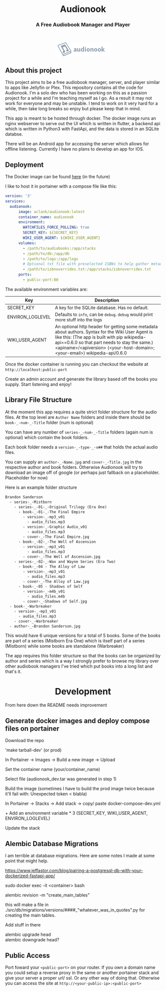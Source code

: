 <h1 align="center">Audionook</h1>
<h3 align="center">A Free Audiobook Manager and Player</h3>

<br/>

<p align="center">
<img alt="Logo Banner" src="https://raw.githubusercontent.com/aclank/audionook/main/web/flutter/assets/images/home_logo.png"/>

## About this project
This project aims to be a free audiobook manager, server, and player similar to apps like Jellyfin or Plex. This repository contains all the code for Audionook. I'm a solo dev who has been working on this as a passion project for a while and I'm teaching myself as I go. As a result it may not work for everyone and may be unstable. I tend to work on it very hard for a while, then take long breaks so enjoy but please keep that in mind. 

This app is meant to be hosted through docker. The docker image runs an nginx webserver to serve out the UI which is written in flutter, a backend api which is written in Python3 with FastApi, and the data is stored in an SQLite databse.

There will be an Android app for accessing the server which allows for offline listening. Currently I have no plans to develop an app for IOS.

## Deployment
The Docker image can be found [here](https://hub.docker.com/r/aclank/audionook) (in the future)

I like to host it in portainer with a compose file like this:

```yaml
version: '3'
services:
  audionook:
      image: aclank/audionook:latest
      container_name: audionook
      environment:
        WATCHFILES_FORCE_POLLING: true
        SECRET_KEY: ${SECRET_KEY}
        WIKI_USER_AGENT: ${WIKI_USER_AGENT}
      volumes:
        - /path/to/audiobooks:/app/stacks
        - /path/to/db:/app/db
        - /path/to/logs:/app/logs
        # Optional txt file with preselected ISBNs to help gather metadata
        - /path/to/isbnoverrides.txt:/app/stacks/isbnoverrides.txt
      ports:
        - public-port:80
```

The available environment variables are:

| Key | Description |
| --- | --- |
| SECRET_KEY | A key for the SQLite database. Has no default. |
| ENVIRON_LOGLEVEL | Defaults to `info`, can be `debug`. `debug` would print more stuff into the logs | 
| WIKI_USER_AGENT | An optional http header for getting some metadata about authors. Syntax for the Wiki User Agent is like this: (The app is built with pip wikipedia-api==0.6.0 so that part needs to stay the same.) <br/>\<apiname>/\<apiversion> (\<your-host-domain>; \<your-email>) wikipedia-api/0.6.0 | 

Once the docker container is running you can checkout the website at `http://localhost:public-port`

Create an admin account and generate the library based off the books you supply. Start listening and enjoy!

## Library File Structure
At the moment this app requires a quite strict folder structure for the audio files. At the top level are `Author Name` folders and inside there should be `book-_-num-_-Title` folder (num is optional)

You can have any number of `series-_-num-_-Title` folders (again num is optional) which contain the book folders. 

Each book folder needs a `version-_-type-_-v##` that holds the actual audio files. 

You can supply an `author-_-Name.jpg` and `cover-_-Title.jpg` in the respective author and book folders. Otherwise Audionook will try to download an image off of google (or perhaps just fallback on a placeholder. Placeholder for now)

Here is an example folder structure
```
Brandon Sanderson
  - series-_-Mistborn
    - series-_-01-_-Original Trilogy (Era One)
      - book-_-01-_-The Final Empire
        - version-_-mp3_v01
          - audio_files.mp3
        - version-_-Graphic Audio_v01
          - audio_files.mp3
        - cover-_-The Final Empire.jpg
      - book-_-02-_-The Well of Ascension
        - version-_-mp3_v01
          - audio_files.mp3
        - cover-_-The Well of Ascension.jpg
    - series-_-02-_-Wax and Wayne Series (Era Two)
      - book-_-04 - The Alloy of Law
        - version-_-mp3_v01
          - audio_files.mp3
        - cover-_-The Alloy of Law.jpg
      - book-_-05 - Shadows of Self
        - version-_-m4b_v01
          - audio_files.m4b
        - cover-_-Shadows of Self.jpg
  - book-_-Warbreaker
    - version-_-mp3_v01
      - audio_files.mp3
    - cover-_-Warbreaker
  - author-_-Brandon Sanderson.jpg
```

This would have 6 unique versions for a total of 5 books. Some of the books are part of a series (Mistborn Era One) which is itself part of a series (Mistborn) while some books are standalone (Warbreaker)

The app requires this folder structure so that the books can be organized by author and series which is a way I strongly prefer to browse my library over other audiobook managers I've tried which put books into a long list and that's it. 

<h1 align="center">Development</h1>

From here down the README needs improvement
## Generate docker images and deploy compose files on portainer
Download the repo

'make tarball-dev' (or prod)

In Portainer -> Images -> Build a new image -> Upload

Set the container name (your/container_name)

Select file (audionook_dev.tar was generated in step 1)

Build the image (sometimes I have to build the prod image twice because it'll fail with: Unexpected token < blabla)

In Portainer -> Stacks -> Add stack -> copy/ paste docker-compose-dev.yml

\+ Add an environment variable * 3 (SECRET_KEY, WIKI_USER_AGENT, ENVIRON_LOGLEVEL)

Update the stack

## Alembic Database Migrations
I am terrible at database migrations. Here are some notes I made at some point that might help.

https://www.jeffastor.com/blog/pairing-a-postgresql-db-with-your-dockerized-fastapi-app/

sudo docker exec -it \<container> bash

alembic revision -m "create_main_tables"

this will make a file in ./src/db/migrations/versions/####_"whatever_was_in_quotes".py for creating the main tables.

Add stuff in there

alembic upgrade head<br/>
alembic downgrade head?

## Public Access
Port foward your `<public-port>` on your router. If you own a domain name you could setup a reverse proxy in the same or another portainer stack and give your server a proper url/ ssl. Or any other way of doing that. Otherwise you can access the site at `http://<your-public-ip>:<public-port>`
